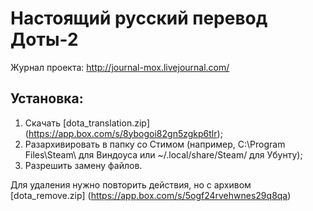 Настоящий русский перевод Доты-2
================================

Журнал проекта: http://journal-mox.livejournal.com/

Установка:
----------

1. Скачать [dota_translation.zip] (https://app.box.com/s/8ybogoi82gn5zgkp6tlr);
2. Разархивировать в папку со Стимом (например, C:\Program Files\Steam\ для Виндоуса или ~/.local/share/Steam/ для Убунту);
3. Разрешить замену файлов.

Для удаления нужно повторить действия, но с архивом [dota_remove.zip] (https://app.box.com/s/5ogf24rvehwnes29q8qa)